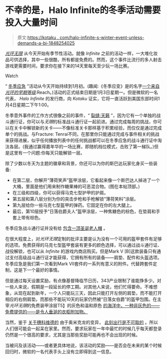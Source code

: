# 不幸的是，Halo Infinite的冬季活动需要投入大量时间

> 原文:[https://kotaku . com/halo-infinite-s-winter-event-unless-demands-a-bi-1848254025](https://kotaku.com/halo-infinite-s-winter-event-unfortunately-demands-a-bi-1848254025)

[*光环无限*](https://kotaku.com/halo-infinite-the-kotaku-review-1848159022) 从今天开始有季节性活动。就像 *Infinite* 之前的活动一样，一大堆化妆品可供选择，其中一些很酷，所有都是免费的。然而，这个事件比流行的多人射击游戏更需要时间，要求你在接下来的14天里每天至少玩一场比赛。

Watch

“ [冬季应急](https://www.halowaypoint.com/news/winter-contingency-event-launch) ”活动从今天开始持续到1月初。(趣闻:《冬季应变》是的名字[一个来自*光环的早期等级*](https://halo.fandom.com/wiki/WINTER_CONTINGENCY):Reach。)活动的正式结束日期是1月3日星期一。但是微软的一名代表， *Halo Infinite* 的发行商，向 *Kotaku* 证实，它将一直活跃到美国东部时间1月4日星期二下午1:00。

冬季意外事件的工作方式很像之前的事件，“ [裂缝:天籁](https://kotaku.com/how-to-get-halo-infinite-s-sick-samurai-armor-1848113008) ”，因为它有一个单独的战斗通行证，你可以与*无限*的标准战斗通行证一起前进。通过完成每周的挑战，你可以在关卡中解锁新的关卡——不像标准关卡那样基于积累经验，而仅仅是通过完成单个的挑战。与Fracture: Tenrai不同，在那里你只能通过完成与事件相关的挑战来获得进展，似乎任何播放列表中的任何挑战都可以在冬季应急的战斗通行证中淘汰各层。(我通过赢得嘉年华的一场比赛，即随机档位模式，击败了第一梯队。)但是这里有一个问题:你每天只能解锁一层。

除了少数以冬天为主题的徽章和背景，你还可以为你的斯巴达玩家化身买一些装备:

*   在第二层，你解开“薄荷笑声”盔甲涂层，它看起来像一个斯巴达人掉进了一个大桶，里面是他们用来制作糖果棒的可恶混合物。(图在本帖顶部。)
*   在三级和四级，你可以获得马克七型护甲的护肩。
*   第五层和第八层分别为你的突击步枪和手枪解锁“薄荷笑料”涂层。
*   第九层给你一些马克七型盔甲的弹药。它固定在你的左大腿上。
*   最后，第10层授予“日落伯爵夫人”盔甲涂层，一种焦糖色的棕色，在垫肩和手套上带有棕色。

冬季应急战斗通行证并没有给 [包含一顶圣诞老人帽](https://kotaku.com/battlefield-2042-players-mad-over-santa-skin-1848151060) 。

在很大程度上，对*光环无限*定制的批评主要是认为没有一个可用的盔甲套件有足够的选项。免费获得的马克七型盔甲套装有更多的颜色选择，可以通过战斗通行证、战役解锁，也可以从 *Infinite* 的游戏内商店购买。但是Mark V [B]这款装备只有通过支付高级战斗通行证才能获得，它拥有所有的装备——肩垫、配件和头盔选项。冬季应急是我们第一次看到Mark VII套件的一系列有意义的附件。代替跨套件定制，这是下一个最好的事情。

但是通过每天设置奖励，有点像基督降临节日历，343产业限制了谁能挣多少。对一些人来说，假期是一段延长的停工期。对其他人来说，他们忙得要命。不难想象，从现在起到新年，一个人只能玩三天，因此只能打开左侧的肩垫，而不能打开相应的右侧肩垫。而那些不能玩10天的玩家仍然被“日落女伯爵”的盔甲包围。在主宰*光环无限*的免费装甲涂层T5】的灰色和温和原色 [的海洋中，一种非灰色的——免费提供的——是令人垂涎的衣柜附加物。](https://kotaku.com/halo-infinite-is-plagued-with-gray-and-drab-armor-that-1848156663)

当然，鉴于 [关于穗科维德的](https://www1.nyc.gov/site/doh/covid/covid-19-data.page#daily) 由于奥米克龙的变异， [此刻出行是不可取的](https://www.nbcchicago.com/news/coronavirus/chicago-travel-advisory-jumps-to-47-states-2-territories-days-before-christmas/2712773/) 。所以人们很可能会一起呆在家里。然而，要求玩家在一年中最忙的时候几乎每天都登录仍然是一个很高的要求，尤其是当那些奖励可能再也不会出现的时候。

当被问及该活动——或者更具体地说，该活动的奖励——是否会在未来的某个时候回归时，微软的一名代表手头上没有立即得到这一信息。